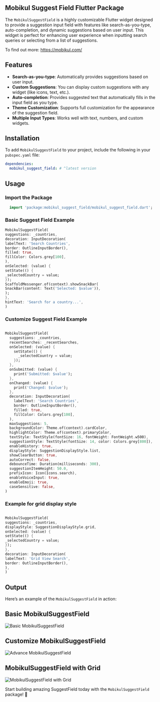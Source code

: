 ## Mobikul Suggest Field Flutter Package

The `MobikulSuggestField` is a highly customizable Flutter widget designed to provide a suggestion input field with features like search-as-you-type, auto-completion, and dynamic suggestions based on user input. This widget is perfect for enhancing user experience when inputting search queries or selecting from a list of suggestions.

To find out more: https://mobikul.com/

## Features

- **Search-as-you-type**: Automatically provides suggestions based on user input.
- **Custom Suggestions**: You can display custom suggestions with any widget (like icons, text, etc.).
- **Auto-completion**: Provides suggested text that automatically fills in the input field as you type.
- **Theme Customization**: Supports full customization for the appearance of the suggestion field.
- **Multiple Input Types**: Works well with text, numbers, and custom widgets.

## Installation

To add `MobikulSuggestField` to your project, include the following in your `pubspec.yaml` file:

```yaml
dependencies:
  mobikul_suggest_field: # ^latest version
```

## Usage
### Import the Package
```dart
  import 'package:mobikul_suggest_field/mobikul_suggest_field.dart';
```
### Basic Suggest Field Example
```dart
MobikulSuggestField(
suggestions: _countries,
decoration: InputDecoration(
labelText: 'Search Countries',
border: OutlineInputBorder(),
filled: true,
fillColor: Colors.grey[100],
),
onSelected: (value) {
setState(() {
_selectedCountry = value;
});
ScaffoldMessenger.of(context).showSnackBar(
SnackBar(content: Text('Selected: $value')),
);
},
hintText: 'Search for a country...',
)

```
 
### Customize Suggest Field Example
```dart

MobikulSuggestField(
  suggestions: _countries,
  recentSearches: _recentSearches,
  onSelected: (value) {
    setState(() {
      _selectedCountry = value;
    });
  },
  onSubmitted: (value) {
    print('Submitted: $value');
  },
  onChanged: (value) {
    print('Changed: $value');
  },
  decoration: InputDecoration(
    labelText: 'Search Countries',
    border: OutlineInputBorder(),
    filled: true,
    fillColor: Colors.grey[100],
  ),
  maxSuggestions: 5,
  backgroundColor: Theme.of(context).cardColor,
  highlightColor: Theme.of(context).primaryColor,
  textStyle: TextStyle(fontSize: 16, fontWeight: FontWeight.w500),
  suggestionStyle: TextStyle(fontSize: 14, color: Colors.grey[800]),
  enableHistory: true,
  displayStyle: SuggestionDisplayStyle.list,
  showClearButton: true,
  autoCorrect: false,
  debounceTime: Duration(milliseconds: 300),
  suggestionItemHeight: 50.0,
  prefixIcon: Icon(Icons.search),
  enableVoiceInput: true,
  enableEmoji: true,
  caseSensitive: false,
)

```

### Example for grid display style
```dart

MobikulSuggestField(
suggestions: _countries,
displayStyle: SuggestionDisplayStyle.grid,
onSelected: (value) {
setState(() {
_selectedCountry = value;
});
},
decoration: InputDecoration(
labelText: 'Grid View Search',
border: OutlineInputBorder(),
),
)


```




## Output

Here’s an example of the `MobikulSuggestField` in action:

## Basic MobikulSuggestField
![Basic MobikulSuggestField](https://raw.githubusercontent.com/SocialMobikul/mobikul_suggest_field/main/mobikul_suggest_feild_basic_example.gif)

## Customize MobikulSuggestField
![Advance MobikulSuggestField](https://raw.githubusercontent.com/SocialMobikul/mobikul_suggest_field/main/mobikul_suggest_field_customize_example.gif)

## MobikulSuggestField with Grid 
![MobikulSuggestField with Grid](https://raw.githubusercontent.com/SocialMobikul/mobikul_suggest_field/main/mobikul_suggest_field_grid_example.gif)




Start building amazing SuggestField today with the `MobikulSuggestField` package! 🚀